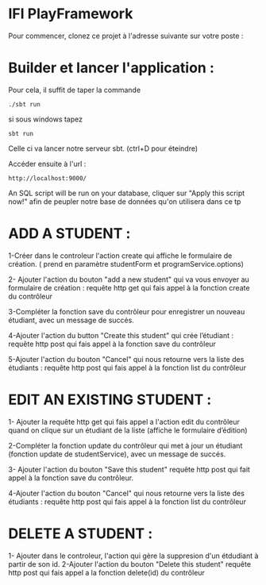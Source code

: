 # IFI PlayFramework

Pour commencer, clonez ce projet à l'adresse suivante sur votre poste :

# Builder et lancer l'application :

Pour cela, il suffit de taper la commande

`./sbt run`

si sous windows tapez

`sbt run`

Celle ci va lancer notre serveur sbt. (ctrl+D pour éteindre)

Accéder ensuite à l'url :

`http://localhost:9000/`

An SQL script will be run on your database, cliquer sur "Apply this script now!" afin de peupler notre base de données qu'on utilisera dans ce tp

# ADD A STUDENT :
1-Créer dans le controleur l'action create qui affiche le formulaire de création. ( prend en paramètre studentForm et programService.options)

2- Ajouter l'action du bouton "add a new student" qui va vous envoyer au formulaire de création :
requête http  get qui fais appel à la fonction create du contrôleur

3-Compléter la fonction save du contrôleur pour enregistrer un nouveau étudiant, avec un message de succés.

4-Ajouter l'action du button "Create this student" qui crée l’étudiant :
requête http post qui fais appel à la fonction save du contrôleur

5-Ajouter l'action du bouton "Cancel" qui nous retourne vers la liste des étudiants :
requête http post qui fais appel à la fonction list du contrôleur

# EDIT AN EXISTING STUDENT :

1- Ajouter la requête http get qui fais appel a l'action edit du contrôleur quand on clique sur un étudiant de la liste (affiche le formulaire d’édition)

2-Compléter la fonction update du contrôleur qui met à jour un étudiant (fonction update de studentService), avec un message de succés.

3- Ajouter l'action du bouton "Save this student" requête http post qui fait appel à la fonction save du contrôleur.

4-Ajouter l'action du bouton "Cancel" qui nous retourne vers la liste des étudiants :
requête http post qui fais appel à la fonction list du contrôleur

# DELETE A STUDENT :

1- Ajouter dans le controleur, l'action qui gère la suppresion d'un étdudiant à partir de son id.
2-Ajouter l'action du bouton "Delete this student" requête http post qui fais appel a la fonction delete(id) du contrôleur
